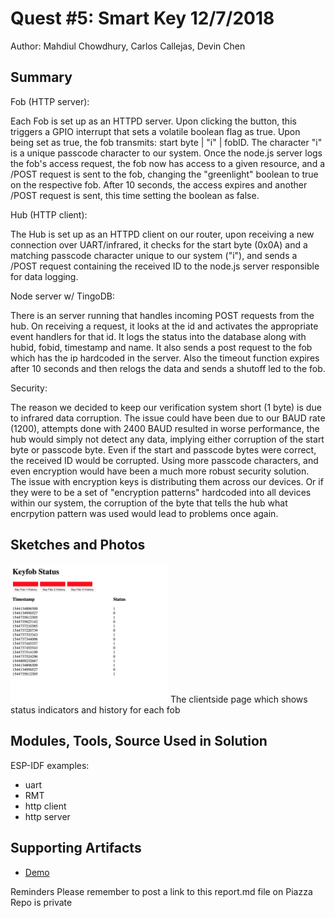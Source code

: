 # Quest #5: Smart Key 12/7/2018

Author: Mahdiul Chowdhury, Carlos Callejas, Devin Chen

## Summary

Fob (HTTP server):

Each Fob is set up as an HTTPD server. Upon clicking the button, this triggers a GPIO interrupt that sets a volatile boolean flag as true. Upon being set as true, the fob transmits: start byte | "i" | fobID. The character "i" is a unique passcode character to our system. Once the node.js server logs the fob's access request, the fob now has access to a given resource, and a /POST request is sent to the fob, changing the "greenlight" boolean to true on the respective fob. After 10 seconds, the access expires and another /POST request is sent, this time setting the boolean as false.

Hub (HTTP client): 

The Hub is set up as an HTTPD client on our router, upon receiving a new connection over UART/infrared, it checks for the start byte (0x0A) and a matching passcode character unique to our system ("i"), and sends a /POST request containing the received ID to the node.js server responsible for data logging. 

Node server w/ TingoDB:

There is an server running that handles incoming POST requests from the hub. On receiving a request, it looks at the id and activates the appropriate event handlers for that id. It logs the status into the database along with hubid, fobid, timestamp and name. It also sends a post request to the fob which has the ip hardcoded in the server. Also the timeout function expires after 10 seconds and then relogs the data and sends a shutoff led to the fob.

Security:

The reason we decided to keep our verification system short (1 byte) is due to infrared data corruption. The issue could have been due to our BAUD rate (1200), attempts done with 2400 BAUD resulted in worse performance, the hub would simply not detect any data, implying either corruption of the start byte or passcode byte. Even if the start and passcode bytes were correct, the received ID would be corrupted.
Using more passcode characters, and even encryption would have been a much more robust security solution. The issue with encryption keys is distributing them across our devices. Or if they were to be a set of "encryption patterns" hardcoded into all devices within our system, the corruption of the byte that tells the hub what encrpytion pattern was used would lead to problems once again.

## Sketches and Photos

<img src="./Images/status.png" width="50%" />
The clientside page which shows status indicators and history for each fob


## Modules, Tools, Source Used in Solution

ESP-IDF examples:
* uart
* RMT
* http client
* http server

## Supporting Artifacts

- [Demo](https://drive.google.com/open?id=1ApoLlIAiHPnBeOpcLRhihYo1_HhHfMkN)

Reminders
Please remember to post a link to this report.md file on Piazza
Repo is private
